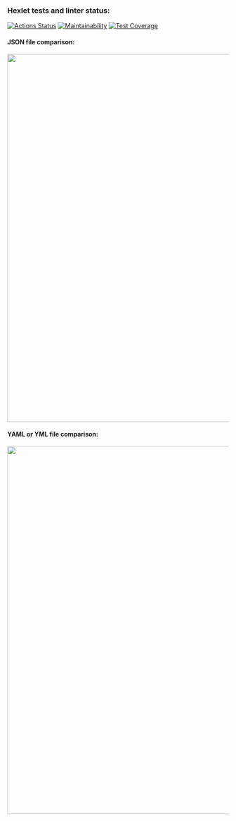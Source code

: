 ### Hexlet tests and linter status:
[![Actions Status](https://github.com/Tarilia/python-project-50/workflows/hexlet-check/badge.svg)](https://github.com/Tarilia/python-project-50/actions)
[![Maintainability](https://api.codeclimate.com/v1/badges/b95d0aa401fb54de5c70/maintainability)](https://codeclimate.com/github/Tarilia/python-project-50/maintainability)
[![Test Coverage](https://api.codeclimate.com/v1/badges/b95d0aa401fb54de5c70/test_coverage)](https://codeclimate.com/github/Tarilia/python-project-50/test_coverage)

#### JSON file comparison:
<a href="https://asciinema.org/a/PyxFk7HotdzehMCOKPZqoJqZh"><img src="https://asciinema.org/a/PyxFk7HotdzehMCOKPZqoJqZh.png" width="836"/></a>

#### YAML or YML file comparison:
<a href="https://asciinema.org/a/ZvLa5P6V21Ja2BIHYB7F1qnz5"><img src="https://asciinema.org/a/ZvLa5P6V21Ja2BIHYB7F1qnz5.png" width="836"/></a>
